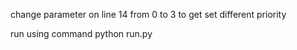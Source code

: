 change parameter on line 14 from 0 to 3 to get set different priority

run using command python run.py